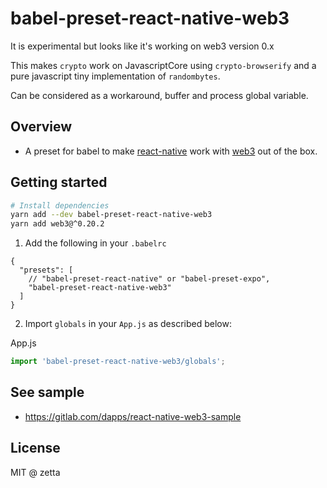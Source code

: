 # babel-preset-react-native-web3

It is experimental but looks like it's working on web3 version 0.x

This makes `crypto` work on JavascriptCore using  `crypto-browserify` and a pure javascript tiny implementation of `randombytes`.

Can be considered as a workaround, buffer and process global variable.

## Overview

* A preset for babel to make [react-native](https://github.com/facebook/react-native) work with [web3](https://github.com/ethereum/web3.js) out of the box.

## Getting started

```bash
# Install dependencies
yarn add --dev babel-preset-react-native-web3
yarn add web3@^0.20.2
```

1. Add the following in your `.babelrc`

```
{
  "presets": [
    // "babel-preset-react-native" or "babel-preset-expo",
    "babel-preset-react-native-web3"
  ]
}
```

2. Import `globals` in your `App.js` as described below:

App.js

```js
import 'babel-preset-react-native-web3/globals';
```

## See sample

* https://gitlab.com/dapps/react-native-web3-sample

## License

MIT @ zetta